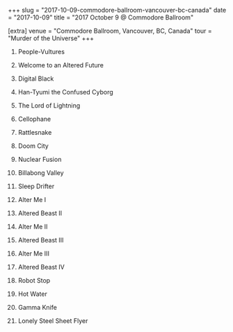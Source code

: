 +++
slug = "2017-10-09-commodore-ballroom-vancouver-bc-canada"
date = "2017-10-09"
title = "2017 October 9 @ Commodore Ballroom"

[extra]
venue = "Commodore Ballroom, Vancouver, BC, Canada"
tour = "Murder of the Universe"
+++


 1. People-Vultures

 2. Welcome to an Altered Future

 3. Digital Black

 4. Han-Tyumi the Confused Cyborg

 5. The Lord of Lightning

 6. Cellophane

 7. Rattlesnake

 8. Doom City

 9. Nuclear Fusion

10. Billabong Valley

11. Sleep Drifter

12. Alter Me I

13. Altered Beast II

14. Alter Me II

15. Altered Beast III

16. Alter Me III

17. Altered Beast IV

18. Robot Stop

19. Hot Water

20. Gamma Knife

21. Lonely Steel Sheet Flyer


